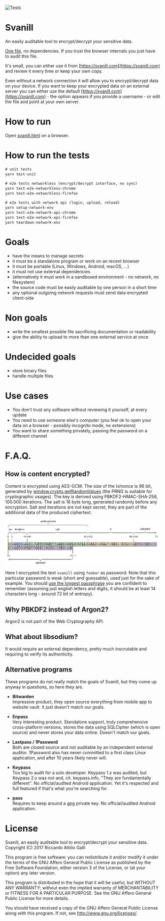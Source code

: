 ![Tests](https://github.com/svanill/svanill/workflows/Tests/badge.svg)

Svanill
=============

An easily auditable tool to encrypt/decrypt your sensitive data.

[One file](./svanill.html), no dependencies. If you trust the browser internals you just have to audit this file.

It's small, you can either use it from [https://svanill.com](https://svanill.com) and review it every time or keep your own copy.

Even without a network connection it will allow you to encrypt/decrypt data on your device. If you want to keep your encrypted data on an external server you can either use the default [https://svanill.com](https://svanill.com) - the option appears if you provide a username - or edit the file and point at your own server.

How to run
==========

Open [svanill.html](./svanill.html) on a browser.

How to run the tests
====================

```
# unit tests
yarn test-unit
```

```
# e2e tests networkless (encrypt/decrypt interface, no sync)
yarn test-e2e-networkless-chrome
yarn test-e2e-networkless-firefox
```

```
# e2e tests with network api (login, upload, reload)
yarn setup-network-env
yarn test-e2e-network-api-chrome
yarn test-e2e-network-api-firefox
yarn teardown-network-env
```

Goals
=====

- have the means to manage secrets
- it must be a standalone program or work on an recent browser
- it must be portable (Linux, Windows, Android, macOS, ...)
- it must not use external dependencies
- (alternatively it must work in a sandboxed environment - no network, no filesystem)
- the source code must be easily auditable by one person in a short time
- any optional outgoing network requests must send data encrypted client-side

Non goals
=========
- write the smallest possible file sacrificing documentation or readability
- give the ability to upload to more than one external service at once

Undecided goals
===============
- store binary files
- handle multiple files

Use cases
=========
- You don't trust any software without reviewing it yourself, at every update
- You need to use someone else's computer (you feel ok to open your data on a browser - possibly incognito mode, no extensions)
- You want to share something privately, passing the password on a different channel

F.A.Q.
======

## How is content encrypted?

Content is encrypted using AES-GCM. The size of the iv/nonce is 96 bit, generated by [window.crypto.getRandomValues](https://developer.mozilla.org/en-US/docs/Web/API/RandomSource/getRandomValues) (the PRNG is suitable for cryptographic usages).
The key is derived using PBKDF2-HMAC-SHA-256, 100.000 iterations.
The salt is 16 byte long, generated randomly before any encryption.
Salt and iterations are not kept secret, they are part of the additional data of the produced ciphertext.

![format diagram](./assets/format_diagram.png)

Here I encrypted the text `svanill` using `foobar` as password. Note that this particular password is weak (short and guessable), used just for the sake of example.
You should [use the longest passphrase](https://en.wikipedia.org/wiki/Password_strength) you are confident to remember (assuming just english letters and digits, it should be at least 14 characters long - around 72 bit of entropy).

## Why PBKDF2 instead of Argon2?

Argon2 is not part of the Web Cryptography API.

## What about libsodium?

It would require an external dependency, pretty much inscrutable and requiring to verify its authenticity.

## Alternative programs

These programs do not really match the goals of Svanill, but they come up anyway in questions, so here they are.

- **Bitwarden**  
 Impressive product, they open source everything from mobile app to website vault.
 It just doesn't match our goals.

- **Enpass**  
 Very interesting product. Standalone support, truly comprehensive cross-platform versions, stores the data using SQLCipher (which is open source) and never stores your data online.
 Doesn't match our goals.

- **Lastpass / 1Password**  
 Both are closed source and not auditable by an independent external auditor.
 1Password also has never committed to a first class Linux application, and after 10 years likely never will.

- **Keypass**  
 Too big to audit for a solo developer. Keypass 1.x was audited, but Keypass 2.x was not and, cit. keypass.info, "They are fundamentally different". No official/audited Android application.
 Yet it's respected and full featured if that's what you're searching for.

- **pass**  
 Requires to keep around a gpg private key. No official/audited Android application.

License
=======

Svanill, an easily auditable tool to encrypt/decrypt your sensitive data.
Copyright (C) 2017 Riccardo Attilio Galli

This program is free software: you can redistribute it and/or modify
it under the terms of the GNU Affero General Public License as published by
the Free Software Foundation, either version 3 of the License, or
(at your option) any later version.

This program is distributed in the hope that it will be useful,
but WITHOUT ANY WARRANTY; without even the implied warranty of
MERCHANTABILITY or FITNESS FOR A PARTICULAR PURPOSE.  See the
GNU Affero General Public License for more details.

You should have received a copy of the GNU Affero General Public License
along with this program.  If not, see <http://www.gnu.org/licenses/>.
